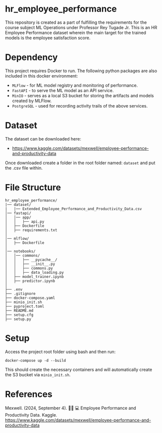 # hr_employee_performance

This repository is created as a part of fulfilling the requirements for the course subject ML Operations under Professor Rey Tugade Jr.
This is an HR Employee Performance dataset wherein the main target for the trained models is the employee satisfaction score.

# Dependency
This project requires Docker to run. The following python packages are also included in this docker environment:
- `MLFlow` - for ML model registry and monitoring of performance.
- `FastAPI` - to serve the ML model as an API service.
- `MinIO` - serves as a local S3 bucket for storing the artifacts and models created by MLFlow.
- `PostgreSQL` - used for recording activity trails of the above services.


# Dataset
The dataset can be downloaded here:
- https://www.kaggle.com/datasets/mexwell/employee-performance-and-productivity-data
  
Once downloaded create a folder in the root folder named: `dataset` and put the .csv file within.

# File Structure
```
hr_employee_performance/
|── dataset/
|   |── Extended_Employee_Performance_and_Productivity_Data.csv
│── fastapi/
│   │── app/
│   │   ├── api.py
│   ├── Dockerfile
│   ├── requirements.txt
│
│── mlflow/
│   ├── Dockerfile
│
│── notebooks/
│   │── commons/
│   │   ├── __pycache__/
│   │   ├── __init__.py
│   │   ├── commons.py
│   │   ├── data_loading.py
│   ├── model_trainer.ipynb
│   ├── predictor.ipynb
│
├── .env
├── .gitignore
├── docker-compose.yaml
├── minio_init.sh
├── pyproject.toml
├── README.md
├── setup.cfg
├── setup.py
```
# Setup
Access the project root folder using bash and then run:
```
docker-compose up -d --build
```
This should create the necessary containers and will automatically create the S3 bucket via `minio_init.sh`.


# References
Mexwell. (2024, September 4). 👩🏽 💻 Employee Performance and Productivity Data. Kaggle. https://www.kaggle.com/datasets/mexwell/employee-performance-and-productivity-data
